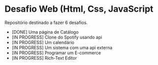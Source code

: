 # Desafio Web (Html, Css, JavaScript
Repositório destinado a fazer 6 desafios.

- [DONE] Uma página de Catálogo           
- [IN PROGRESS] Clone do Spotify usando api      
- [IN PROGRESS] Um calendário                    
- [IN PROGRESS] Um sistema com uma api externa    
- [IN PROGRESS] Programar um E-commerce          
- [IN PROGRESS] Rich-Text Editor                
